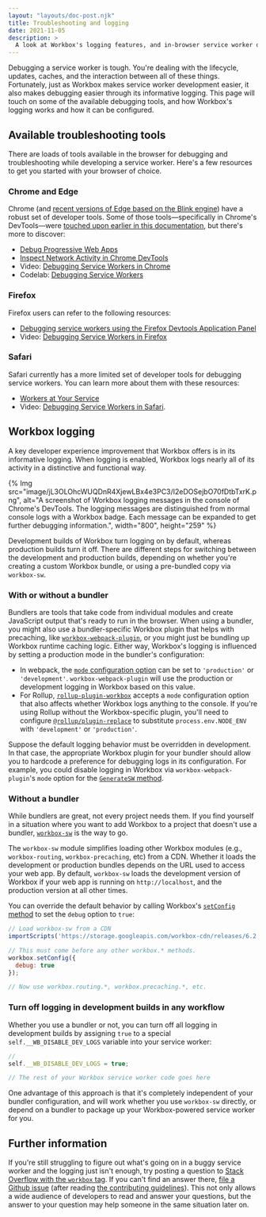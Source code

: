 ```yaml
---
layout: "layouts/doc-post.njk"
title: Troubleshooting and logging
date: 2021-11-05
description: >
  A look at Workbox's logging features, and in-browser service worker debugging tools.
---
```


Debugging a service worker is tough. You're dealing with the lifecycle, updates, caches, and the interaction between all of these things. Fortunately, just as Workbox makes service worker development easier, it also makes debugging easier through its informative logging. This page will touch on some of the available debugging tools, and how Workbox's logging works and how it can be configured.

## Available troubleshooting tools

There are loads of tools available in the browser for debugging and troubleshooting while developing a service worker. Here's a few resources to get you started with your browser of choice.

### Chrome and Edge

Chrome (and [recent versions of Edge based on the Blink engine](https://en.wikipedia.org/wiki/Microsoft_Edge#Anaheim_(2019%E2%80%93present))) have a robust set of developer tools. Some of those tools&mdash;specifically in Chrome's DevTools&mdash;were [touched upon earlier in this documentation](/docs/workbox/improving-development-experience/), but there's more to discover:

- [Debug Progressive Web Apps](https://developers.google.com/web/tools/chrome-devtools/progressive-web-apps)
- [Inspect Network Activity in Chrome DevTools](https://developers.google.com/web/tools/chrome-devtools/network)
- Video: [Debugging Service Workers in Chrome](https://www.youtube.com/watch?v=tuRPSaSiK_c)
- Codelab: [Debugging Service Workers](https://codelabs.developers.google.com/codelabs/debugging-service-workers/index.html)

### Firefox

Firefox users can refer to the following resources:

- [Debugging service workers using the Firefox Devtools Application Panel](https://developer.mozilla.org/docs/Tools/Application/Service_workers)
- Video: [Debugging Service Workers in Firefox](https://www.youtube.com/watch?v=ranU2qe1JVA)

### Safari

Safari currently has a more limited set of developer tools for debugging service workers. You can learn more about them with these resources:

- [Workers at Your Service](https://webkit.org/blog/8090/workers-at-your-service/#post-8090:%7E:text=Web%20Inspector%20supports%20debugging%20service%20workers.)
- Video: [Debugging Service Workers in Safari](https://www.youtube.com/watch?v=87RU7v6Y-bk).

## Workbox logging

A key developer experience improvement that Workbox offers is in its informative logging. When logging is enabled, Workbox logs nearly all of its activity in a distinctive and functional way.

{% Img src="image/jL3OLOhcWUQDnR4XjewLBx4e3PC3/I2eDOSejbO70fDtbTxrK.png", alt="A screenshot of Workbox logging messages in the console of Chrome's DevTools. The logging messages are distinguished from normal console logs with a Workbox badge. Each message can be expanded to get further debugging information.", width="800", height="259" %}

Development builds of Workbox turn logging on by default, whereas production builds turn it off. There are different steps for switching between the development and production builds, depending on whether you're creating a custom Workbox bundle, or using a pre-bundled copy via `workbox-sw`.

### With or without a bundler

Bundlers are tools that take code from individual modules and create JavaScript output that's ready to run in the browser. When using a bundler, you might also use a bundler-specific Workbox plugin that helps with precaching, like [`workbox-webpack-plugin`](/docs/workbox/modules/workbox-webpack-plugin), or you might just be bundling up Workbox runtime caching logic. Either way, Workbox's logging is influenced by setting a production mode in the bundler's configuration:

- In webpack, the [`mode` configuration option](https://webpack.js.org/configuration/mode/) can be set to `'production'` or `'development'`. `workbox-webpack-plugin` will use the production or development logging in Workbox based on this value.
- For Rollup, [`rollup-plugin-workbox`](https://www.npmjs.com/package/rollup-plugin-workbox) accepts a `mode` configuration option that also affects whether Workbox logs anything to the console. If you're using Rollup without the Workbox-specific plugin, you'll need to configure [`@rollup/plugin-replace`](https://www.npmjs.com/package/@rollup/plugin-replace) to substitute `process.env.NODE_ENV` with `'development'` or `'production'`.

Suppose the default logging behavior must be overridden in development. In that case, the appropriate Workbox plugin for your bundler should allow you to hardcode a preference for debugging logs in its configuration. For example, you could disable logging in Workbox via `workbox-webpack-plugin`'s `mode` option for the [`GenerateSW` method](https://developers.google.com/web/tools/workbox/reference-docs/latest/module-workbox-webpack-plugin.GenerateSW#GenerateSW).

### Without a bundler

While bundlers are great, not every project needs them. If you find yourself in a situation where you want to add Workbox to a project that doesn't use a bundler, [`workbox-sw`](/docs/workbox/modules/workbox-sw) is the way to go.

The `workbox-sw` module simplifies loading other Workbox modules (e.g., `workbox-routing`, `workbox-precaching`, etc) from a CDN. Whether it loads the development or production bundles depends on the URL used to access your web app. By default, `workbox-sw` loads the development version of Workbox if your web app is running on `http://localhost`, and the production version at all other times.

You can override the default behavior by calling Workbox's [`setConfig` method](https://developers.google.com/web/tools/workbox/reference-docs/latest/workbox#.setConfig) to set the `debug` option to `true`:

```js
// Load workbox-sw from a CDN
importScripts('https://storage.googleapis.com/workbox-cdn/releases/6.2.0/workbox-sw.js');

// This must come before any other workbox.* methods.
workbox.setConfig({
  debug: true
});

// Now use workbox.routing.*, workbox.precaching.*, etc.
```

### Turn off logging in development builds in any workflow

Whether you use a bundler or not, you can turn off all logging in development builds by assigning `true` to a special `self.__WB_DISABLE_DEV_LOGS` variable into your service worker:

```js
//
self.__WB_DISABLE_DEV_LOGS = true;

// The rest of your Workbox service worker code goes here
```

One advantage of this approach is that it's completely independent of your bundler configuration, and will work whether you use `workbox-sw` directly, or depend on a bundler to package up your Workbox-powered service worker for you.

## Further information

If you're still struggling to figure out what's going on in a buggy service worker and the logging just isn't enough, try posting a question to [Stack Overflow with the `workbox` tag](https://stackoverflow.com/questions/ask?tags=workbox). If you can't find an answer there, [file a Github issue](https://github.com/GoogleChrome/workbox/issues) (after reading [the contributing guidelines](https://github.com/GoogleChrome/workbox/blob/v6/CONTRIBUTING.md)). This not only allows a wide audience of developers to read and answer your questions, but the answer to your question may help someone in the same situation later on.
